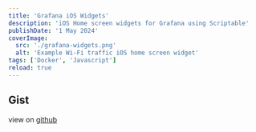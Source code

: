 ```yaml
---
title: 'Grafana iOS Widgets'
description: 'iOS Home screen widgets for Grafana using Scriptable'
publishDate: '1 May 2024'
coverImage:
  src: './grafana-widgets.png'
  alt: 'Example Wi-Fi traffic iOS home screen widget'
tags: ['Docker', 'Javascript']
reload: true
---
```


## Gist

view on [github](https://gist.github.com/michaelpayne02/cd0c0b628560079b46c9dffce9157495)

<div class='not-prose'>
<script is:inline src="https://gist.github.com/michaelpayne02/cd0c0b628560079b46c9dffce9157495.js"></script>
</div>
